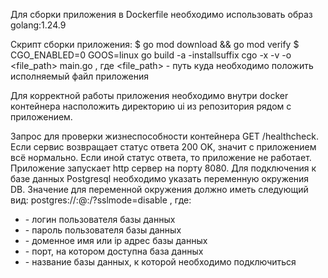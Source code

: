 Для сборки приложения в Dockerfile необходимо использовать образ golang:1.24.9

Скрипт сборки приложения:
$ go mod download && go mod verify
$ CGO_ENABLED=0 GOOS=linux go build -a -installsuffix cgo -x -v -o <file_path> main.go
, где <file_path> - путь куда необходимо положить исполняемый файл приложения

Для корректной работы приложения необходимо внутри docker контейнера насположить директорию ui из репозитория рядом с приложением.

Запрос для проверки жизнеспособности контейнера GET /healthcheck.
Если сервис возвращает статус ответа 200 OK, значит с приложением всё нормально. Если иной статус ответа, то приложение не работает. 
Приложение запускает http сервер на порту 8080.
Для подключения к базе данных Postgresql необходимо указать переменную окружения DB. Значение для переменной окружения должно иметь следующий вид: postgres://<username>:<password>@<host>:<port>/<database>?sslmode=disable
, где:
* <username> - логин пользователя базы данных
* <password> - пароль пользователя базы данных
* <host> - доменное имя или ip адрес базы данных
* <port> - порт, на котором доступна база данных
* <database> - название базы данных, к которой необходимо подключиться